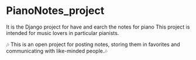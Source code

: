# PianoNotes_project
It is the Django project for have and earch the notes for piano
This project is intended for music lovers in particular pianists. 

🎶
This is an open project for posting notes, storing them in favorites and communicating with like-minded people.🎶
